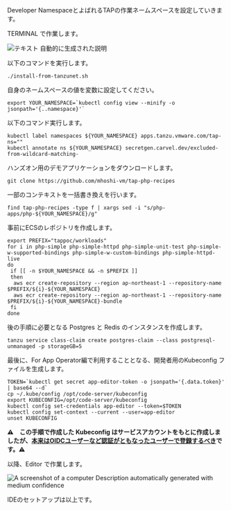 Developer NamespaceとよばれるTAPの作業ネームスペースを設定していきます。

TERMINAL で作業します。

![テキスト
自動的に生成された説明](../media/image2.png)

以下のコマンドを実行します。

```execute
./install-from-tanzunet.sh
```


自身のネームスペースの値を変数に設定してください。

```execute
export YOUR_NAMESPACE=`kubectl config view --minify -o jsonpath='{..namespace}'`
```
以下のコマンド実行します。

```execute
kubectl label namespaces ${YOUR_NAMESPACE} apps.tanzu.vmware.com/tap-ns=""
kubectl annotate ns ${YOUR_NAMESPACE} secretgen.carvel.dev/excluded-from-wildcard-matching-
```

ハンズオン用のデモアプリケーションをダウンロードします。

```exeute
git clone https://github.com/mhoshi-vm/tap-php-recipes
```

一部のコンテキストを一括書き換えを行います。

```execute
find tap-php-recipes -type f | xargs sed -i "s/php-apps/php-${YOUR_NAMESPACE}/g" 
```


事前にECSのレポジトリを作成します。

```execute
export PREFIX="tappoc/workloads"
for i in php-simple php-simple-httpd php-simple-unit-test php-simple-w-supported-bindings php-simple-w-custom-bindings php-simple-httpd-live
do 
 if [[ -n $YOUR_NAMESPACE && -n $PREFIX ]]
 then
  aws ecr create-repository --region ap-northeast-1 --repository-name $PREFIX/${i}-${YOUR_NAMESPACE}
  aws ecr create-repository --region ap-northeast-1 --repository-name $PREFIX/${i}-${YOUR_NAMESPACE}-bundle
 fi
done
```

後の手順に必要となる Postgres と Redis のインスタンスを作成します。

```execute
tanzu service class-claim create postgres-claim --class postgresql-unmanaged -p storageGB=5
```

最後に、For App Operator編で利用することとなる、開発者用のKubeconfig
ファイルを生成します。

```execute
TOKEN=`kubectl get secret app-editor-token -o jsonpath='{.data.token}' | base64 --d`
cp ~/.kube/config /opt/code-server/kubeconfig
export KUBECONFIG=/opt/code-server/kubeconfig
kubectl config set-credentials app-editor --token=$TOKEN
kubectl config set-context --current --user=app-editor
unset KUBECONFIG
```

**⚠️　この手順で作成した Kubeconfig
はサービスアカウントをもとに作成しましたが、[本来はOIDCユーザーなど認証がともなったユーザーで登録するべき](https://docs.vmware.com/en/VMware-Tanzu-Application-Platform/1.3/tap/GUID-authn-authz-pinniped-install-guide.html)です。⚠️**

以降、Editor で作業します。

![A screenshot of a computer Description automatically generated with
medium confidence](../media/image38.png)


IDEのセットアップは以上です。
